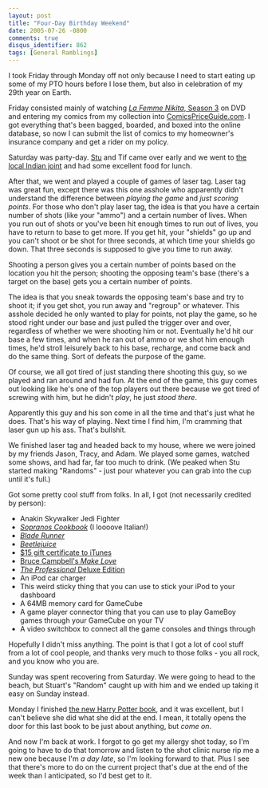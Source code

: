 ```yaml
---
layout: post
title: "Four-Day Birthday Weekend"
date: 2005-07-26 -0800
comments: true
disqus_identifier: 862
tags: [General Ramblings]
---
```

I took Friday through Monday off not only because I need to start eating
up some of my PTO hours before I lose them, but also in celebration of
my 29th year on Earth.

 Friday consisted mainly of watching [*La Femme Nikita*, Season
3](http://www.amazon.com/exec/obidos/ASIN/B0008ENIR0/mhsvortex) on DVD
and entering my comics from my collection into
[ComicsPriceGuide.com](http://www.comicspriceguide.com/). I got
everything that's been bagged, boarded, and boxed into the online
database, so now I can submit the list of comics to my homeowner's
insurance company and get a rider on my policy.

 Saturday was party-day. [Stu](http://www.stuartthompson.net) and Tif
came over early and we went to [the local Indian
joint](http://portland.citysearch.com/profile/33626314/) and had some
excellent food for lunch.

 After that, we went and played a couple of games of laser tag. Laser
tag was great fun, except there was this one asshole who apparently
didn't understand the difference between *playing the game* and *just
scoring points*. For those who don't play laser tag, the idea is that
you have a certain number of shots (like your "ammo") and a certain
number of lives. When you run out of shots or you've been hit enough
times to run out of lives, you have to return to base to get more. If
you get hit, your "shields" go up and you can't shoot or be shot for
three seconds, at which time your shields go down. That three seconds is
supposed to give you time to run away.

 Shooting a person gives you a certain number of points based on the
location you hit the person; shooting the opposing team's base (there's
a target on the base) gets you a certain number of points.

 The idea is that you sneak towards the opposing team's base and try to
shoot it; if you get shot, you run away and "regroup" or whatever. This
asshole decided he only wanted to play for points, not play the game, so
he stood right under our base and just pulled the trigger over and over,
regardless of whether we were shooting him or not. Eventually he'd hit
our base a few times, and when he ran out of ammo or we shot him enough
times, he'd stroll leisurely back to his base, recharge, and come back
and do the same thing. Sort of defeats the purpose of the game.

 Of course, we all got tired of just standing there shooting this guy,
so we played and ran around and had fun. At the end of the game, this
guy comes out looking like he's one of the top players out there because
we got tired of screwing with him, but he didn't *play*, he just *stood
there*.

 Apparently this guy and his son come in all the time and that's just
what he does. That's his way of playing. Next time I find him, I'm
cramming that laser gun up his ass. That's bullshit.

 We finished laser tag and headed back to my house, where we were joined
by my friends Jason, Tracy, and Adam. We played some games, watched some
shows, and had far, far too much to drink. (We peaked when Stu started
making "Randoms" - just pour whatever you can grab into the cup until
it's full.)

 Got some pretty cool stuff from folks. In all, I got (not necessarily
credited by person):

-   Anakin Skywalker Jedi Fighter
-   [*Sopranos
    Cookbook*](http://www.amazon.com/exec/obidos/ASIN/0446530573/mhsvortex)
    (I loooove Italian!)
-   [*Blade
    Runner*](http://www.amazon.com/exec/obidos/ASIN/0790729628/mhsvortex)
-   [*Beetlejuice*](http://www.amazon.com/exec/obidos/ASIN/0790731479/mhsvortex)
-   [$15 gift certificate to
    iTunes](http://www.amazon.com/exec/obidos/ASIN/B0002CZPPG/mhsvortex)
-   [Bruce Campbell's *Make
    Love*](http://www.amazon.com/exec/obidos/ASIN/0312312601/mhsvortex)
-   [*The Professional* Deluxe
    Edition](http://www.amazon.com/exec/obidos/ASIN/B0006GVJEE/mhsvortex)
-   An iPod car charger
-   This weird sticky thing that you can use to stick your iPod to your
    dashboard
-   A 64MB memory card for GameCube
-   A game player connector thing that you can use to play GameBoy games
    through your GameCube on your TV
-   A video switchbox to connect all the game consoles and things
    through



 Hopefully I didn't miss anything. The point is that I got a lot of cool
stuff from a lot of cool people, and thanks very much to those folks -
you all rock, and you know who you are.

 Sunday was spent recovering from Saturday. We were going to head to the
beach, but Stuart's "Random" caught up with him and we ended up taking
it easy on Sunday instead.

 Monday I finished [the new Harry Potter
book](http://www.amazon.com/exec/obidos/ASIN/0439784549/mhsvortex), and
it was excellent, but I can't believe she did what she did at the end. I
mean, it totally opens the door for this last book to be just about
anything, but *come on*.

 And now I'm back at work. I forgot to go get my allergy shot today, so
I'm going to have to do that tomorrow and listen to the shot clinic
nurse rip me a new one because I'm *a day late*, so I'm looking forward
to that. Plus I see that there's more to do on the current project
that's due at the end of the week than I anticipated, so I'd best get to
it.
